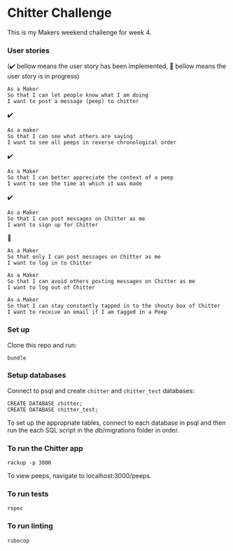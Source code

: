 Chitter Challenge
=================

This is my Makers weekend challenge for week 4.

### User stories
(:heavy_check_mark: bellow means the user story has been implemented, :construction: bellow means the user story is in progress)

```
As a Maker
So that I can let people know what I am doing  
I want to post a message (peep) to chitter
```
:heavy_check_mark:
```
As a maker
So that I can see what others are saying  
I want to see all peeps in reverse chronological order
```
:heavy_check_mark:
```
As a Maker
So that I can better appreciate the context of a peep
I want to see the time at which it was made
```
:heavy_check_mark:
```
As a Maker
So that I can post messages on Chitter as me
I want to sign up for Chitter
```
:construction:
```
As a Maker
So that only I can post messages on Chitter as me
I want to log in to Chitter
```
```
As a Maker
So that I can avoid others posting messages on Chitter as me
I want to log out of Chitter
```
```
As a Maker
So that I can stay constantly tapped in to the shouty box of Chitter
I want to receive an email if I am tagged in a Peep
```

### Set up

Clone this repo and run:
```
bundle
```
### Setup databases

Connect to psql and create `chitter` and `chitter_test` databases:
```
CREATE DATABASE chitter;
CREATE DATABASE chitter_test;
```
To set up the appropriate tables, connect to each database in psql and then run the each SQL script in the db/migrations folder in order.

### To run the Chitter app
```
rackup -p 3000
```

To view peeps, navigate to localhost:3000/peeps.

### To run tests
```
rspec
```

### To run linting
```
rubocop
```
